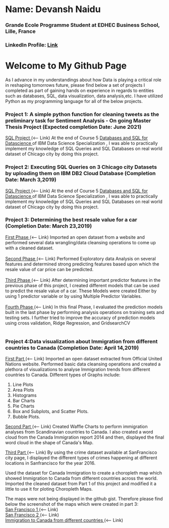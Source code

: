 
# Name: Devansh Naidu <br/>
### Grande Ecole Programme Student at EDHEC Business School, Lille, France <br/>
### LinkedIn Profile: <a href = "https://www.linkedin.com/in/devanshnaidu/"> Link </a>

# Welcome to My Github Page

As I advance in my understandings about how Data is playing a critical role in reshaping tomorrows future, please find below a set of projects I completed as part of gaining hands on experience in regards to entities such as databases, SQL, data visualization, data analysis,etc. I have utilized Python as my programming language for all of the below projects.

### Project 1: A simple python function for cleaning tweets as the preliminary task for Sentiment Analysis - On going Master Thesis Project  (Expected completion Date: June 2021) <br/>
<a href = "https://gist.github.com/Devansh93/b1a9b4906178ae80ae40a0db0cd448cd"> SQL Project </a> (<-- Link) At the end of Course 5 <a href = "https://www.coursera.org/learn/sql-data-science"> Databases and SQL for Datascience </a> of IBM Data Science Specialization , I was able to practically implement my knowledge of SQL Queries and SQL Databases on real world dataset of Chicago city by doing this project.

### Project 2: Executing SQL Queries on 3 Chicago city Datasets by uploading them on IBM DB2 Cloud Database  (Completion Date: March 3,2019) <br/>
<a href = "https://gist.github.com/Devansh93/b1a9b4906178ae80ae40a0db0cd448cd"> SQL Project </a> (<-- Link) At the end of Course 5 <a href = "https://www.coursera.org/learn/sql-data-science"> Databases and SQL for Datascience </a> of IBM Data Science Specialization , I was able to practically implement my knowledge of SQL Queries and SQL Databases on real world dataset of Chicago city by doing this project.

### Project 3: Determining the best resale value for a car (Completion Date: March 23,2019) <br/>
<a href = "https://gist.github.com/Devansh93/07b6979b71cb92952e6ea106119f24d2"> First Phase </a> (<-- Link) Imported an open dataset from a website and performed several data wrangling/data cleansing operations to come up with a cleaned dataset. <br/><br/>
<a href = "https://gist.github.com/Devansh93/f7724507f590cfae1e7f3a6c14067aab"> Second Phase </a> (<-- Link) Performed Exploratory data Analysis on several features and determined strong predicting features based upon which the resale value of car price can be predicted. <br/><br/>
<a href = "https://gist.github.com/Devansh93/734efa2e52dcf2e6978dae3c4e84f5b6"> Third Phase </a> (<-- Link) After determining important predictor features in the previous phase of this project, I created different models that can be used to predict the resale value of a car. These Models were created Either by using 1 predictor variable or by using Multiple Predictor Variables. <br/><br/>
<a href = "https://gist.github.com/Devansh93/6cfd964b386058e69b5d49e94f65b164"> Fourth Phase </a> (<-- Link) In this final Phase, I evaluated the prediction models built in the last phase by performing analysis operations on training sets and testing sets. I further tried to improve the accuracy of prediction models using cross validation, Ridge Regression, and GridsearchCV <br/><br/>

### Project 4:Data visualization about Immigration from different countries to Canada (Completion Date: April 14,2019) <br/>
<a href = "https://gist.github.com/Devansh93/fc959b6a20a198f8864d437e3cab787e"> First Part </a> (<-- Link) Imported an open dataset extracted from Official United Nations website. Performed basic data cleansing operations and created a plethora of visualizations to analyse Immigration trends from different countries to Canada. Different types of Graphs include:
1. Line Plots
2. Area Plots
3. Histograms
4. Bar Charts
5. Pie Charts
6. Box and Subplots, and Scatter Plots.
7. Bubble Plots.

<a href = "https://gist.github.com/Devansh93/19ad6bf3de1038270617b5eaddb5f0fa"> Second Part </a> (<-- Link) Created Waffle Charts to perform immigration analyses from Scandinavian countries to Canada. I also created a word cloud from the Canada Immigration report 2014 and then, displayed the final word cloud in the shape of Canada's Map.

<a href = "https://gist.github.com/Devansh93/b3b4f14fb4fafe66dcf5383e04dc8aac"> Third Part </a> (<-- Link) By using the crime dataset available at SanFrancisco city page, I displayed the different types of crimes happening at different locations in Sanfrancisco for the year 2016.

Used the dataset for Canada Immigration to create a choropleth map which showed Immigration to Canada from different countries across the world. Imported the cleaned dataset from Part 1 of this project and modified it a little to use it for ploting Choropleth Maps.

The maps were not being displayed in the github gist. Therefore please find below the screenshot of the maps which were created in part 3: 
<br><a href = "http://i68.tinypic.com/289cwg0.png"> San Francisco 1 </a>  (<-- Link) 
<br><a href = "http://i63.tinypic.com/r8hxqe.png"> San Francisco 2 </a> (<-- Link) 
<br><a href = "http://i65.tinypic.com/zyiniv.png"> Immigration to Canada from different countries </a>  (<-- Link) 


